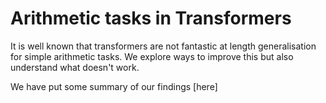 # Arithmetic tasks in Transformers

It is well known that transformers are not fantastic at length generalisation for simple arithmetic tasks. We explore ways to improve this but also understand what doesn't work. 

We have put some summary of our findings [here]
